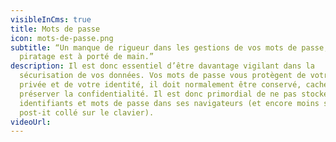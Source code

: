 ```yaml
---
visibleInCms: true
title: Mots de passe
icon: mots-de-passe.png
subtitle: “Un manque de rigueur dans les gestions de vos mots de passe, et le
  piratage est à porté de main.”
description: Il est donc essentiel d’être davantage vigilant dans la
  sécurisation de vos données. Vos mots de passe vous protègent de votre vie
  privée et de votre identité, il doit normalement être conservé, caché, pour
  préserver la confidentialité. Il est donc primordial de ne pas stocker ses
  identifiants et mots de passe dans ses navigateurs (et encore moins sur un
  post-it collé sur le clavier).
videoUrl:
---
```

